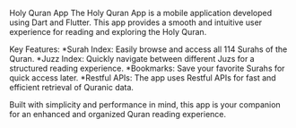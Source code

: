 Holy Quran App
The Holy Quran App is a mobile application developed using Dart and Flutter. This app provides a smooth and intuitive user experience for reading and exploring the Holy Quran.

Key Features:
*Surah Index: Easily browse and access all 114 Surahs of the Quran.
*Juzz Index: Quickly navigate between different Juzs for a structured reading experience.
*Bookmarks: Save your favorite Surahs for quick access later.
*Restful APIs: The app uses Restful APIs for fast and efficient retrieval of Quranic data.

Built with simplicity and performance in mind, this app is your companion for an enhanced and organized Quran reading experience.

